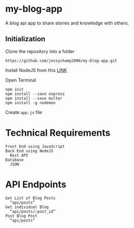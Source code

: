 # my-blog-app
A blog api app to share stories and knowledge with others.

## Initialization

Clone the repository into a folder

    https://github.com/jossychamp2000/my-blog-app.git 

Install NodeJS from this [LINK](https://nodejs.org/en/)



Open Terminal

    npm init
    npm install --save express
    npm install --save multer
    npm install -g nodemon

Create `app.js` file 



# Technical Requirements
    Front End using JavaScript
    Back End using NodeJS
      Rest API
    Database
      JSON
# API Endpoints
    Get List of Blog Posts
      “api/posts”
    Get individual Blog
      “api/posts/:post_id”
    Post Blog Post
      “api/posts”
